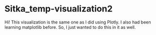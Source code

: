 # Sitka_temp-visualization2
Hi! This visualization is the same one as I did using Plotly. I also had been learning matplotlib before. So, I just wanted to do this in it as well. 
